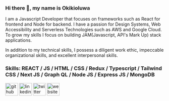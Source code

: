 
### Hi there 👋, my name is Okikioluwa

I am a Javascript Developer that focuses on frameworks such as React for frontend and Node for backend. I have a passion for Design Systems, Web Accessibility and Serverless Technologies such as AWS and Google Cloud. To grow my skills I focus on building JAM(Javascript, API's Mark Up) stack applications.

In addition to my technical skills, I possess a diligent work ethic, impeccable organizational skills, and excellent interpersonal skills.

### Skills:  REACT / JS / HTML / CSS / Redux / Typescript / Tailwind CSS / Next JS / Graph QL / Node JS / Express JS / MongoDB

[<img src='https://cdn.jsdelivr.net/npm/simple-icons@3.0.1/icons/github.svg' alt='github' height='40'>](https://github.com/okiki123)  [<img src='https://cdn.jsdelivr.net/npm/simple-icons@3.0.1/icons/linkedin.svg' alt='linkedin' height='40'>](https://www.linkedin.com/in/https://www.linkedin.com/in/malomo-okikioluwa-5bb771169//)  [<img src='https://cdn.jsdelivr.net/npm/simple-icons@3.0.1/icons/twitter.svg' alt='twitter' height='40'>](https://twitter.com/@okiki_malomo)  [<img src='https://cdn.jsdelivr.net/npm/simple-icons@3.0.1/icons/icloud.svg' alt='website' height='40'>](https://okikidev.netlify.app/)  



